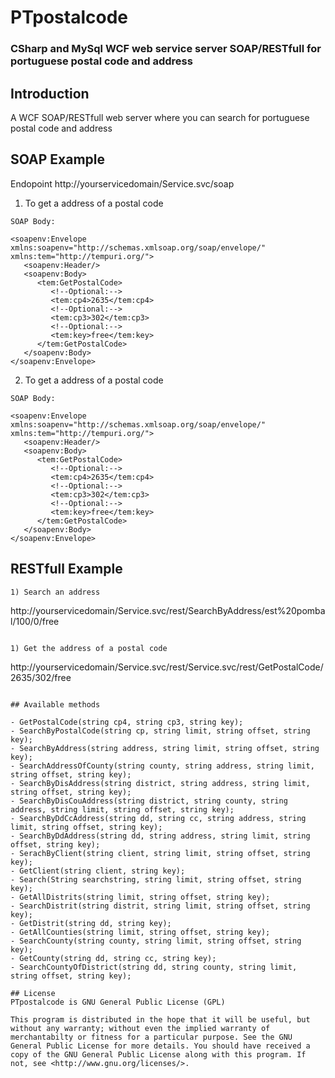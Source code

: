 ﻿# PTpostalcode
### CSharp and MySql WCF web service server SOAP/RESTfull for portuguese postal code and address

## Introduction

A WCF SOAP/RESTfull web server where you can search for portuguese postal code and address

## SOAP Example

Endopoint
http://yourservicedomain/Service.svc/soap

1) To get a address of a postal code 

```
SOAP Body:

<soapenv:Envelope xmlns:soapenv="http://schemas.xmlsoap.org/soap/envelope/" xmlns:tem="http://tempuri.org/">
   <soapenv:Header/>
   <soapenv:Body>
      <tem:GetPostalCode>
         <!--Optional:-->
         <tem:cp4>2635</tem:cp4>
         <!--Optional:-->
         <tem:cp3>302</tem:cp3>
         <!--Optional:-->
         <tem:key>free</tem:key>
      </tem:GetPostalCode>
   </soapenv:Body>
</soapenv:Envelope>

```

2) To get a address of a postal code

```
SOAP Body:

<soapenv:Envelope xmlns:soapenv="http://schemas.xmlsoap.org/soap/envelope/" xmlns:tem="http://tempuri.org/">
   <soapenv:Header/>
   <soapenv:Body>
      <tem:GetPostalCode>
         <!--Optional:-->
         <tem:cp4>2635</tem:cp4>
         <!--Optional:-->
         <tem:cp3>302</tem:cp3>
         <!--Optional:-->
         <tem:key>free</tem:key>
      </tem:GetPostalCode>
   </soapenv:Body>
</soapenv:Envelope>

```
## RESTfull Example
```
1) Search an address
```

http://yourservicedomain/Service.svc/rest/SearchByAddress/est%20pombal/100/0/free

```

1) Get the address of a postal code
```
http://yourservicedomain/Service.svc/rest/Service.svc/rest/GetPostalCode/2635/302/free

```

## Available methods

- GetPostalCode(string cp4, string cp3, string key);
- SearchByPostalCode(string cp, string limit, string offset, string key);
- SearchByAddress(string address, string limit, string offset, string key);
- SearchAddressOfCounty(string county, string address, string limit, string offset, string key);
- SearchByDisAddress(string district, string address, string limit, string offset, string key);
- SearchByDisCouAddress(string district, string county, string address, string limit, string offset, string key);
- SearchByDdCcAddress(string dd, string cc, string address, string limit, string offset, string key);
- SearchByDdAddress(string dd, string address, string limit, string offset, string key);
- SerachByClient(string client, string limit, string offset, string key);
- GetClient(string client, string key);
- Search(String searchstring, string limit, string offset, string key);
- GetAllDistrits(string limit, string offset, string key);
- SearchDistrit(string distrit, string limit, string offset, string key);
- GetDistrit(string dd, string key);
- GetAllCounties(string limit, string offset, string key);
- SearchCounty(string county, string limit, string offset, string key);
- GetCounty(string dd, string cc, string key);
- SearchCountyOfDistrict(string dd, string county, string limit, string offset, string key);

## License
PTpostalcode is GNU General Public License (GPL)

This program is distributed in the hope that it will be useful, but without any warranty; without even the implied warranty of merchantabilty or fitness for a particular purpose. See the GNU General Public License for more details. You should have received a copy of the GNU General Public License along with this program. If not, see <http://www.gnu.org/licenses/>.
